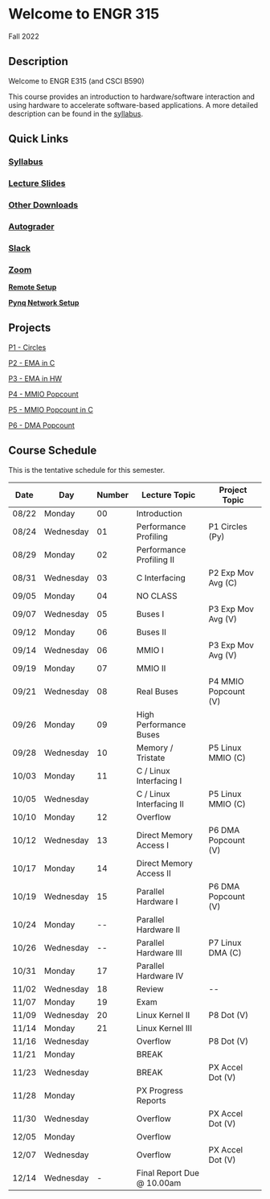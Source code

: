 # Welcome to ENGR 315 

Fall 2022

## Description 

Welcome to ENGR E315 (and CSCI B590)

This course provides an introduction to hardware/software interaction and using
hardware to accelerate software-based
applications. A more detailed description can be found in the
[syllabus](syllabus).

## Quick Links

### [Syllabus](syllabus.md)

### [Lecture Slides](https://github.com/engr315/lecture_slides) 

### [Other Downloads](https://github.com/Engr315/downloads) 

### [Autograder](https://autograder.luddy.indiana.edu)

### [Slack](https:///e315-fall2022.slack.com) 

### [Zoom](https://iu.zoom.us/j/82546848629)

**[Remote Setup](https://uisapp2.iu.edu/confluence-prd/pages/viewpage.action?pageId=280461906)**

**[Pynq Network Setup](https://docs.google.com/document/d/1i-IbmVQ2isauEg50CN2s8E3xESR1mAaM4FTGclJopJ0)**

## Projects

[P1 - Circles ](https://docs.google.com/document/d/1-CCQA5W3WXCne4WsE9izRG_VA8rVle_d_RgO6UVfJ-Y)

[P2 - EMA in C](https://docs.google.com/document/d/1cfBDzoIlD9y3EHx-0Q9YKQ-T1hPvglZrRkxLdxBoPe4)

[P3 - EMA in HW](https://docs.google.com/document/d/1U6MN45r_esy1MUt8zoRSsgUC54HM9TFWiHajOWfyus4)

[P4 - MMIO Popcount](https://docs.google.com/document/d/1wziNgmpn2tVlY3KJ_S0K1H8Fy0uqwUYXsahNDnxYBY0)

[P5 - MMIO Popcount in C](https://docs.google.com/document/d/1jg8RsI7jDrboQLwvzRQ8uWffIeV_ha4-RNPDwvikyxs)

[P6 - DMA Popcount](
https://docs.google.com/document/d/1u5RHWupwQOmu_8SVDFzPE2HH5vzACUf5E6XRroKZ6-M)

<!-- 

[P7 - DMA Popcount in C](
https://docs.google.com/document/d/1No0ThJH7IQrEZT4aiclMCTAKm2VETctFjFmX-5vdYks)

[P8 - Dot Product
](https://docs.google.com/document/d/1-7P4MVqkqgErGTgZFTI5RU-Xp4UcxNxZrqHNL3SwFu0)

[PX - Accel Dot
](https://docs.google.com/document/d/1o2O131Urwfu3FUcAc2eNOvgz_DdiyA4J3IQlRAeDowk)
-->

<!-- 
SP'2021
[P2 - Correlation](https://docs.google.com/document/d/1OnPW7GvSvcdtVuDCgDzKF1uvwplZkn-wKnNfx14_LTQ)

SP'2020
[P1 - Blinking LEDs](https://docs.google.com/document/d/1WEp6INc_Z_96oKV1LKEZmKhYWgL1gWm5W6eo9B1y3hA)
[P2 - Mega Multiply](https://docs.google.com/document/d/1f7u7QJJ32AM1liW9sximbdjBCLsJNu3DhcO3tE-Fcyc)
[P3 - Exp. Moving Average](https://docs.google.com/document/d/1e9pKW8jmkTzBqklJmH242OeL7Ld5hEkfb25EU77XLDM)
[P4 - Bitcounting](https://docs.google.com/document/d/1RNPc4r2bKhwEj0n96p_kqQbENdzikBAGi6dRorFOlvU)
[PX - Accelerating Machine Learning](https://docs.google.com/document/d/1UphnXadOCnuIDnqv7KrRn8DV3CH7Q90x0BT59jAW-FI) 
-->

## Course Schedule

This is the tentative schedule for this semester.
                                                        
|  Date  |   Day     | Number| Lecture Topic             |  Project Topic        | 
|  --    |  -----    | --    |  -----                    |     -----             | 
| 08/22  | Monday    | 00    | Introduction              |                       |
| 08/24  | Wednesday | 01    | Performance Profiling     | P1 Circles (Py)       |
| 08/29  | Monday    | 02    | Performance Profiling II  |                       |
| 08/31  | Wednesday | 03    | C Interfacing             | P2 Exp Mov Avg (C)    | 
| 09/05  | Monday    | 04    | NO CLASS                  |                       |
| 09/07  | Wednesday | 05    | Buses I                   | P3 Exp Mov Avg (V)    |
| 09/12  | Monday    | 06    | Buses II                  |                       |
| 09/14  | Wednesday | 06    | MMIO I                    | P3 Exp Mov Avg (V)    |
| 09/19  | Monday    | 07    | MMIO II                   |                       |
| 09/21  | Wednesday | 08    | Real Buses                | P4 MMIO Popcount (V)  |
| 09/26  | Monday    | 09    | High Performance Buses    |                       |   
| 09/28  | Wednesday | 10    | Memory / Tristate         | P5 Linux MMIO (C)     |
| 10/03  | Monday    | 11    | C / Linux Interfacing I   |                       |
| 10/05  | Wednesday |       | C / Linux Interfacing II  | P5 Linux MMIO (C)     |
| 10/10  | Monday    | 12    | Overflow                  |                       |
| 10/12  | Wednesday | 13    | Direct Memory Access I    | P6 DMA Popcount (V)   |
| 10/17  | Monday    | 14    | Direct Memory Access II   |                       |    
| 10/19  | Wednesday | 15    | Parallel Hardware I       | P6 DMA Popcount (V)   |
| 10/24  | Monday    | --    | Parallel Hardware II      |                       |
| 10/26  | Wednesday | --    | Parallel Hardware III     | P7 Linux DMA (C)      |
| 10/31  | Monday    | 17    | Parallel Hardware IV      |                       |
| 11/02  | Wednesday | 18    | Review                    | --                    |
| 11/07  | Monday    | 19    | Exam                      |                       |
| 11/09  | Wednesday | 20    | Linux Kernel II           | P8 Dot (V)            |
| 11/14  | Monday    | 21    | Linux Kernel III          |                       |
| 11/16  | Wednesday |       | Overflow                  | P8 Dot (V)            |
| 11/21  | Monday    |       | BREAK                     |                       |
| 11/23  | Wednesday |       | BREAK                     | PX Accel Dot (V)      |
| 11/28  | Monday    |       | PX Progress Reports       |                       |
| 11/30  | Wednesday |       | Overflow                  | PX Accel Dot (V)      | 
| 12/05  | Monday    |       | Overflow                  |                       | 
| 12/07  | Wednesday |       | Overflow                  | PX Accel Dot (V)      |
| 12/14  | Wednesday | -     | Final Report Due @ 10.00am|                       | 
